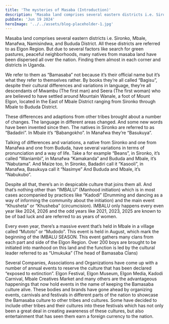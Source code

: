 ```yaml
---
title: 'The mysteries of Masaba (Introduction)'
description: 'Masaba land comprises several eastern districts i.e. Sironko, Mbale, Manafwa, Namisindwa, and Bududa District.'
pubDate: 'Jun 19 2024'
heroImage: '../../assets/blog-placeholder-1.jpg'
---
```


Masaba land comprises several eastern districts i.e. Sironko, Mbale, Manafwa, Namisindwa, and Bududa District. All these districts are referred to as Elgon Region. But due to several factors like search for green pastures, peaceful neighborhoods, many natives from masaba land have been dispersed all over the nation. Finding them almost in each corner and districts in Uganda.

We refer to them as “Bamasaba” not because it’s their official name but it’s what they refer to themselves rather. By books they’re all called “Bagisu”, despite their cultural differences and variations in language, they’re all descendants of Mwambu (The first man) and Seera (The first woman) who are believed to have settled around Mountain Wanale, a foot of Mount Elgon, located in the East of Mbale District ranging from Sironko through Mbale to Bududa District.

These differences and adaptions from other tribes brought about a number of changes. The language in different areas changed. And some new words have been invented since then. The natives in Sironko are referred to as “Badadiri”. In Mbale it’s “Babangokho”. In Manafwa they’re “Basukuya”.

Talking of differences and variations, a native from Sironko and one from Manafwa and one from Bududa, have several variations in terms of pronunciation and a way of life. Take a for example “Beans”, in Sironko, it’s called “Waniambi”, in Manafwa “Kamakanda” and Bududa and Mbale, it’s “Nabutama”. And Maize too, In Sironko, Badadiri call it “Kasooli”, in Manafwa, Basukuya call it “Nasimye” And Bududa and Mbale, it’s “Nabukubo”.

Despite all that, there’s an in despicable culture that joins them all. And that’s nothing other than “IMBALU” (Manhood initiation) which is in most cases accompanied by practices like “Kadodi” (Drumming and dancing as a way of informing the community about the initiation) and the main event “Khusheta” or “Khusheba” (circumcision). IMBALU only happens every even year like 2024, 2026 and the odd years like 2021, 2023, 2025 are known to be of bad luck and are referred to as years of women.

Every even year, there’s a massive event that’s held in Mbale in a village called “Mutoto” or “Mudodo”. This event is held in August, which mark the beginning of the IMBALU SEASON. This event gathers many clans from each part and side of the Elgon Region. Over 200 boys are brought to be initiated into manhood on this land and the function is led by the cultural leader referred to as “Umukuka” (The head of Bamasaba Clans)

Several Companies, Associations and Organizations have come up with a number of annual events to reserve the culture that has been declared “exposed to extinction”. Elgon Festival, Elgon Museum, Elgon Media, Kadodi Carnival, Mbale Creatives Market and many others are the advantageous happenings that now hold events in the name of keeping the Bamasaba culture alive. These bodies and brands have gone ahead by organizing events, carnivals and festivals in different parts of the nation to showcase the Bamasaba culture to other tribes and cultures. Some have decided to include other tribes and their cultures into these festivals which has not only been a great deal in creating awareness of these cultures, but also entertainment that has seen them earn a foreign currency to the nation.
